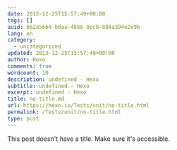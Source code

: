 ```yaml
---
date: 2013-12-25T15:57:49+00:00
tags: []
uuid: b62a5664-bdaa-4888-8ecb-884a394e2e9b
lang: en
category:
  - uncategorized
updated: 2013-12-25T15:57:49+00:00
author: Hexo
comments: true
wordcount: 10
description: undefined - Hexo
subtitle: undefined - Hexo
excerpt: undefined - Hexo
title: no-title.md
url: https://hexo.io/Tests/unit/no-title.html
permalink: /Tests/unit/no-title.html
type: post
---
```


This post doesn't have a title. Make sure it's accessible.
